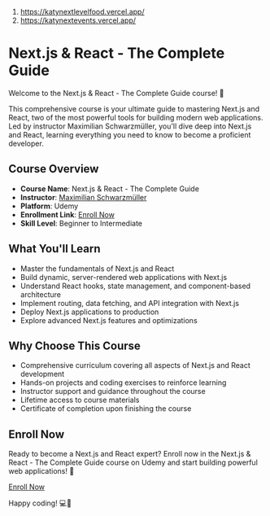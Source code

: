 1. https://katynextlevelfood.vercel.app/
2. https://katynextevents.vercel.app/


# Next.js & React - The Complete Guide

Welcome to the Next.js & React - The Complete Guide course! 🚀

This comprehensive course is your ultimate guide to mastering Next.js and React, two of the most powerful tools for building modern web applications. Led by instructor Maximilian Schwarzmüller, you'll dive deep into Next.js and React, learning everything you need to know to become a proficient developer.

## Course Overview

- **Course Name**: Next.js & React - The Complete Guide
- **Instructor**: [Maximilian Schwarzmüller](https://www.udemy.com/user/maximilian-schwarzmuller/)
- **Platform**: Udemy
- **Enrollment Link**: [Enroll Now](https://www.udemy.com/course/nextjs-react-the-complete-guide/)
- **Skill Level**: Beginner to Intermediate

## What You'll Learn

- Master the fundamentals of Next.js and React
- Build dynamic, server-rendered web applications with Next.js
- Understand React hooks, state management, and component-based architecture
- Implement routing, data fetching, and API integration with Next.js
- Deploy Next.js applications to production
- Explore advanced Next.js features and optimizations

## Why Choose This Course

- Comprehensive curriculum covering all aspects of Next.js and React development
- Hands-on projects and coding exercises to reinforce learning
- Instructor support and guidance throughout the course
- Lifetime access to course materials
- Certificate of completion upon finishing the course

## Enroll Now

Ready to become a Next.js and React expert? Enroll now in the Next.js & React - The Complete Guide course on Udemy and start building powerful web applications! 🌟

[Enroll Now](https://www.udemy.com/course/nextjs-react-the-complete-guide/)

Happy coding! 💻🎉
